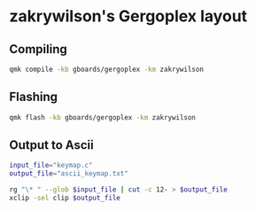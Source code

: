 # zakrywilson's Gergoplex layout

## Compiling

```sh
qmk compile -kb gboards/gergoplex -km zakrywilson
```

## Flashing

```sh
qmk flash -kb gboards/gergoplex -km zakrywilson
```

## Output to Ascii

```sh
input_file="keymap.c"
output_file="ascii_keymap.txt"

rg "\* " --glob $input_file | cut -c 12- > $output_file
xclip -sel clip $output_file
```
